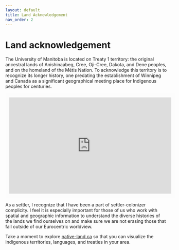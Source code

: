 ```yaml
---
layout: default
title: Land Acknowledgement
nav_order: 2
---
```

# Land acknowledgement

The University of Manitoba is located on Treaty 1 territory: the original ancestral lands of Anishinaabeg, Cree, Oji-Cree, Dakota, and Dene peoples, and on the homeland of the Métis Nation. To acknowledge this territory is to recognize its longer history, one predating the establishment of Winnipeg and Canada as a significant geographical meeting place for Indigenous peoples for centuries.  

<iframe src="https://native-land.ca/api/embed/embed.html?maps=territories&position=49.81056539573833,-97.13139436854338" style="width:100%; height:300px; border:12px solid #fcfcfc"></iframe>

As a settler, I recognize that I have been a part of settler-colonizer complicity. I feel it is especially important for those of us who work with spatial and geographic information to understand the diverse histories of the lands we find ourselves on and make sure we are not erasing those that fall outside of our Eurocentric worldview.  

Take a moment to explore [native-land.ca](https://native-land.ca/) so that you can visualize the indigenous territories, languages, and treaties in your area.  